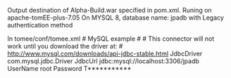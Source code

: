 
Output destination of Alpha-Build.war specified in pom.xml.
Runing on apache-tomEE-plus-7.05
On MYSQL 8, database name: jpadb with Legacy authentication method

In tomee/conf/tomee.xml
	<Resource id="MySQL Database" type="DataSource">
    #  MySQL example
    #
    #  This connector will not work until you download the driver at:
    #  http://www.mysql.com/downloads/api-jdbc-stable.html
    JdbcDriver  com.mysql.jdbc.Driver
    JdbcUrl jdbc:mysql://localhost:3306/jpadb
    UserName    root
    Password T***********
	</Resource>